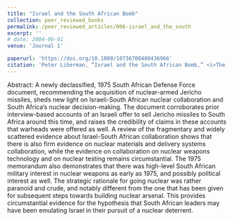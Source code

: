 ```yaml
---
title: "Israel and the South African Bomb"
collection: peer_reviewed_books
permalink: /peer_reviewed_articles/006-israel_and_the_south
excerpt: ''
# date: 2004-06-01
venue: 'Journal 1'

paperurl: 'https://doi.org/10.1080/10736700408436966' 
citation: 'Peter Liberman, “Israel and the South African Bomb,” <i>The Nonproliferation Review</i>, Vol 11, No. 2 (Summer 2004): 46–80.'
---
```


Abstract: A newly declassified, 1975 South African Defense Force document, recommending the acquisition of nuclear-armed Jericho missiles, sheds new light on Israeli-South African nuclear collaboration and South Africa’s nuclear decision-making. The document corroborates prior interview-based accounts of an Israeli offer to sell Jericho missiles to South Africa around this time, and raises the credibility of claims in these accounts that warheads were offered as well. A review of the fragmentary and widely scattered evidence about Israel-South African collaboration shows that there is also firm evidence on nuclear materials and delivery systems collaboration, while the evidence on collaboration on nuclear weapons technology and on nuclear testing remains circumstantial. The 1975 memorandum also demonstrates that there was high-level South African military interest in nuclear weapons as early as 1975, and possibly political interest as well. The strategic rationale for going nuclear was rather paranoid and crude, and notably different from the one that has been given for subsequent steps towards building nuclear arsenal. This provides circumstantial evidence for the hypothesis that South African leaders may have been emulating Israel in their pursuit of a nuclear deterrent.

<!-- [Download paper here](http://academicpages.github.io/files/paper1.pdf) -->

<!-- Recommended citation: Your Name, You. (2009). "Paper Title Number 1." <i>Journal 1</i>. 1(1). -->
